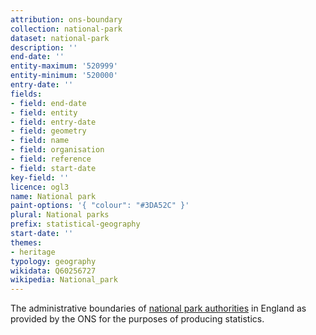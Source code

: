 ```yaml
---
attribution: ons-boundary
collection: national-park
dataset: national-park
description: ''
end-date: ''
entity-maximum: '520999'
entity-minimum: '520000'
entry-date: ''
fields:
- field: end-date
- field: entity
- field: entry-date
- field: geometry
- field: name
- field: organisation
- field: reference
- field: start-date
key-field: ''
licence: ogl3
name: National park
paint-options: '{ "colour": "#3DA52C" }'
plural: National parks
prefix: statistical-geography
start-date: ''
themes:
- heritage
typology: geography
wikidata: Q60256727
wikipedia: National_park
---
```


The administrative boundaries of [national park authorities](/dataset/national-park-authority) in England as provided by the ONS for the purposes of producing statistics.
